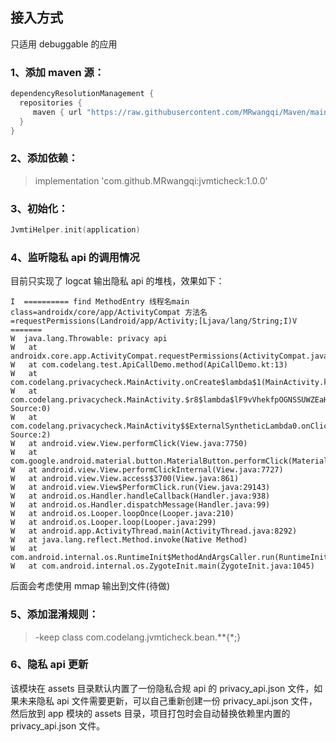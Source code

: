 ## 接入方式

只适用 debuggable 的应用

### 1、添加 maven 源：

```groovy
dependencyResolutionManagement {
  repositories {
     maven { url "https://raw.githubusercontent.com/MRwangqi/Maven/main"}
  }
}
```

### 2、添加依赖：

> implementation 'com.github.MRwangqi:jvmticheck:1.0.0'

### 3、初始化：

```kotlin
JvmtiHelper.init(application)
```


### 4、监听隐私 api 的调用情况
目前只实现了 logcat 输出隐私 api 的堆栈，效果如下：
```
I  ========== find MethodEntry 线程名main class=androidx/core/app/ActivityCompat 方法名=requestPermissions(Landroid/app/Activity;[Ljava/lang/String;I)V =======
W  java.lang.Throwable: privacy api
W  	at androidx.core.app.ActivityCompat.requestPermissions(ActivityCompat.java:518)
W  	at com.codelang.test.ApiCallDemo.method(ApiCallDemo.kt:13)
W  	at com.codelang.privacycheck.MainActivity.onCreate$lambda$1(MainActivity.kt:22)
W  	at com.codelang.privacycheck.MainActivity.$r8$lambda$lF9vVhekfpOGNSSUWZEaHZtqAXs(Unknown Source:0)
W  	at com.codelang.privacycheck.MainActivity$$ExternalSyntheticLambda0.onClick(Unknown Source:2)
W  	at android.view.View.performClick(View.java:7750)
W  	at com.google.android.material.button.MaterialButton.performClick(MaterialButton.java:1218)
W  	at android.view.View.performClickInternal(View.java:7727)
W  	at android.view.View.access$3700(View.java:861)
W  	at android.view.View$PerformClick.run(View.java:29143)
W  	at android.os.Handler.handleCallback(Handler.java:938)
W  	at android.os.Handler.dispatchMessage(Handler.java:99)
W  	at android.os.Looper.loopOnce(Looper.java:210)
W  	at android.os.Looper.loop(Looper.java:299)
W  	at android.app.ActivityThread.main(ActivityThread.java:8292)
W  	at java.lang.reflect.Method.invoke(Native Method)
W  	at com.android.internal.os.RuntimeInit$MethodAndArgsCaller.run(RuntimeInit.java:556)
W  	at com.android.internal.os.ZygoteInit.main(ZygoteInit.java:1045)
```
后面会考虑使用 mmap 输出到文件(待做)

### 5、添加混淆规则：

> -keep class com.codelang.jvmticheck.bean.**{*;}

### 6、隐私 api 更新

该模块在 assets 目录默认内置了一份隐私合规 api 的 privacy_api.json 文件，如果未来隐私 api
文件需要更新，可以自己重新创建一份 privacy_api.json 文件，然后放到 app 模块的 assets
目录，项目打包时会自动替换依赖里内置的 privacy_api.json 文件。